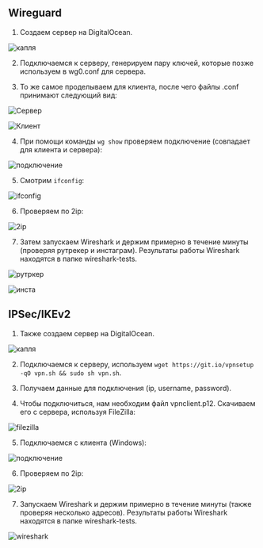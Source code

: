 ## Wireguard

1. Создаем сервер на DigitalOcean.

![капля](https://user-images.githubusercontent.com/63861460/160569021-f0dba480-9af1-4645-8862-b4f9286701d2.png)

2. Подключаемся к серверу, генерируем пару ключей, которые позже используем в wg0.conf для сервера. 

3. То же самое проделываем для клиента, после чего файлы .conf принимают следующий вид:

![Сервер](https://user-images.githubusercontent.com/63861460/160569915-55ec6d38-95d5-4921-b2f0-3ef01138218c.jpg)

![Клиент](https://user-images.githubusercontent.com/63861460/160569938-a323de8c-0517-475b-a5ae-6731d7d69d67.jpg)

4. При помощи команды `wg show` проверяем подключение (совпадает для клиента и сервера):

![подключение](https://user-images.githubusercontent.com/63861460/160570976-5ff49216-d56d-4c75-bb7e-7439c18965c9.jpg)

5. Смотрим `ifconfig`:

![ifconfig](https://user-images.githubusercontent.com/63861460/160571743-7f5c2a94-c567-45f0-9e48-10c6819b7532.jpg)

6. Проверяем по 2ip:

![2ip](https://user-images.githubusercontent.com/63861460/160572064-0d2086b6-1bff-4365-a937-494a3953f186.jpg)

7. Затем запускаем Wireshark и держим примерно в течение минуты (проверяя рутрекер и инстаграм). 
Результаты работы Wireshark находятся в папке wireshark-tests.

![рутркер](https://user-images.githubusercontent.com/63861460/160572853-47133e7e-64b5-4931-8293-c86a36df0cb0.jpg)

![инста](https://user-images.githubusercontent.com/63861460/160572884-5a1652f6-c53d-4603-b444-f5b87a1008a6.jpg)

## IPSec/IKEv2

1. Также создаем сервер на DigitalOcean.

![капля](https://user-images.githubusercontent.com/63861460/160576702-68860b04-652a-4f5f-9534-ba688364caf8.png)

2. Подключаемся к серверу, используем `wget https://git.io/vpnsetup -qO vpn.sh && sudo sh vpn.sh`.

3. Получаем данные для подключения (ip, username, password).

4. Чтобы подключиться, нам необходим файл vpnclient.p12. Скачиваем его с сервера, используя FileZilla:

![filezilla](https://user-images.githubusercontent.com/63861460/160578471-af6c2cfd-a450-4d2e-b04d-3590bfdc490f.png)

5. Подключаемся с клиента (Windows):

![подключение](https://user-images.githubusercontent.com/63861460/160577719-bbb57b52-2ad1-4eb7-9468-ea1c0ed48cf6.png)

6. Проверяем по 2ip:

![2ip](https://user-images.githubusercontent.com/63861460/160577896-1f5bcf03-780f-49e9-b943-555bd2f4c579.png)

7. Запускаем Wireshark и держим примерно в течение минуты (также проверяя несколько адресов). 
Результаты работы Wireshark находятся в папке wireshark-tests.

![wireshark](https://user-images.githubusercontent.com/63861460/160579102-149d3d26-6f93-4963-a9ea-5482b54134bf.png)


